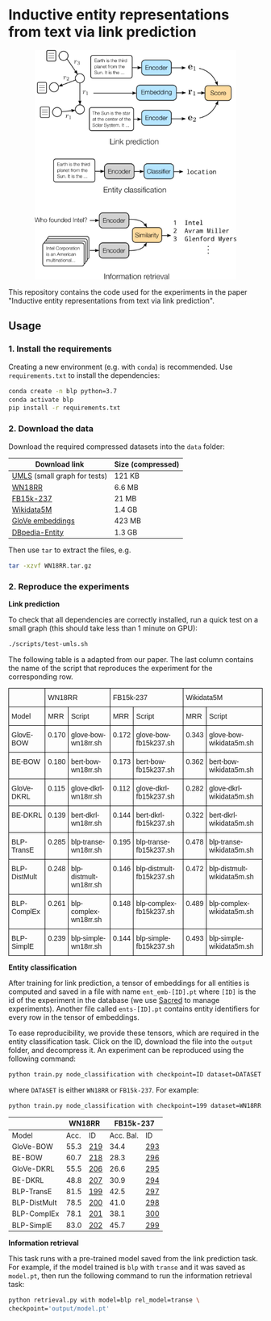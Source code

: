 # Inductive entity representations from text via link prediction

<div align="center">
<img src="fig.png" width="400" />
</div>


This repository contains the code used for the experiments in the paper "Inductive entity representations from text via link prediction".

## Usage

### 1. Install the requirements

Creating a new environment (e.g. with `conda`) is recommended. Use `requirements.txt` to install the dependencies:

```sh
conda create -n blp python=3.7
conda activate blp
pip install -r requirements.txt
```

### 2. Download the data

Download the required compressed datasets into the `data` folder:

| Download link                                                | Size (compressed) |
| ------------------------------------------------------------ | ----------------- |
| [UMLS](https://surfdrive.surf.nl/files/index.php/s/NvuKQuBetmOUe1b/download) (small graph for tests) | 121 KB            |
| [WN18RR](https://surfdrive.surf.nl/files/index.php/s/N1c8VRH0I6jTJuN/download) | 6.6 MB            |
| [FB15k-237](https://surfdrive.surf.nl/files/index.php/s/rGqLTDXRFLPJYg7/download) | 21 MB             |
| [Wikidata5M](https://surfdrive.surf.nl/files/index.php/s/TEE96zweMxsoGmR/download) | 1.4 GB            |
| [GloVe embeddings](https://surfdrive.surf.nl/files/index.php/s/zAHCIBc6PAb3NXi/download) | 423 MB            |
| [DBpedia-Entity](https://surfdrive.surf.nl/files/index.php/s/BOD7SoDTchVO9ed/download) | 1.3 GB            |

Then use `tar` to extract the files, e.g.

```sh
tar -xzvf WN18RR.tar.gz
```

### 2. Reproduce the experiments

**Link prediction**

To check that all dependencies are correctly installed, run a quick test on a small graph (this should take less than 1 minute on GPU):

```sh
./scripts/test-umls.sh
```

The following table is a adapted from our paper. The last column contains the name of the script that reproduces the experiment for the corresponding row.

<style type="text/css">
.tg  {border-collapse:collapse;border-spacing:0;}
.tg td{border-color:black;border-style:solid;border-width:1px;font-family:Arial, sans-serif;font-size:14px;
  overflow:hidden;padding:10px 5px;word-break:normal;}
.tg th{border-color:black;border-style:solid;border-width:1px;font-family:Arial, sans-serif;font-size:14px;
  font-weight:normal;overflow:hidden;padding:10px 5px;word-break:normal;}
.tg .tg-0lax{text-align:left;vertical-align:top}
</style>
<table class="tg">
<thead>
  <tr>
    <th class="tg-0lax"></th>
    <th class="tg-0lax" colspan="2">WN18RR</th>
    <th class="tg-0lax" colspan="2">FB15k-237</th>
    <th class="tg-0lax" colspan="2">Wikidata5M</th>
  </tr>
</thead>
<tbody>
  <tr>
    <td class="tg-0lax">Model</td>
    <td class="tg-0lax">MRR</td>
    <td class="tg-0lax">Script</td>
    <td class="tg-0lax">MRR</td>
    <td class="tg-0lax">Script</td>
    <td class="tg-0lax">MRR</td>
    <td class="tg-0lax">Script</td>
  </tr>
  <tr>
    <td class="tg-0lax">GlovE-BOW</td>
    <td class="tg-0lax">0.170</td>
    <td class="tg-0lax">glove-bow-wn18rr.sh</td>
    <td class="tg-0lax">0.172</td>
    <td class="tg-0lax"><span style="font-weight:400;font-style:normal">glove-bow-fb15k237.sh</span></td>
    <td class="tg-0lax"><span style="font-weight:400;font-style:normal">0.343</span></td>
    <td class="tg-0lax"><span style="font-weight:400;font-style:normal">glove-bow-wikidata5m.sh</span></td>
  </tr>
  <tr>
    <td class="tg-0lax">BE-BOW</td>
    <td class="tg-0lax">0.180</td>
    <td class="tg-0lax">bert-bow-wn18rr.sh</td>
    <td class="tg-0lax">0.173</td>
    <td class="tg-0lax"><span style="font-weight:400;font-style:normal">bert-bow-fb15k237.sh</span></td>
    <td class="tg-0lax">0.362</td>
    <td class="tg-0lax"><span style="font-weight:400;font-style:normal">bert-bow-wikidata5m.sh</span></td>
  </tr>
  <tr>
    <td class="tg-0lax">GloVe-DKRL</td>
    <td class="tg-0lax">0.115</td>
    <td class="tg-0lax">glove-dkrl-wn18rr.sh</td>
    <td class="tg-0lax">0.112</td>
    <td class="tg-0lax"><span style="font-weight:400;font-style:normal">glove-dkrl-fb15k237.sh</span></td>
    <td class="tg-0lax">0.282</td>
    <td class="tg-0lax"><span style="font-weight:400;font-style:normal">glove-dkrl-wikidata5m.sh</span></td>
  </tr>
  <tr>
    <td class="tg-0lax">BE-DKRL</td>
    <td class="tg-0lax">0.139</td>
    <td class="tg-0lax">bert-dkrl-wn18rr.sh</td>
    <td class="tg-0lax">0.144</td>
    <td class="tg-0lax"><span style="font-weight:400;font-style:normal">bert-dkrl-fb15k237.sh</span></td>
    <td class="tg-0lax">0.322</td>
    <td class="tg-0lax"><span style="font-weight:400;font-style:normal">bert-dkrl-wikidata5m.sh</span></td>
  </tr>
  <tr>
    <td class="tg-0lax">BLP-TransE</td>
    <td class="tg-0lax">0.285</td>
    <td class="tg-0lax">blp-transe-wn18rr.sh</td>
    <td class="tg-0lax">0.195</td>
    <td class="tg-0lax"><span style="font-weight:400;font-style:normal">blp-transe-fb15k237.sh</span></td>
    <td class="tg-0lax">0.478</td>
    <td class="tg-0lax"><span style="font-weight:400;font-style:normal">blp-transe-wikidata5m.sh</span></td>
  </tr>
  <tr>
    <td class="tg-0lax">BLP-DistMult</td>
    <td class="tg-0lax">0.248</td>
    <td class="tg-0lax"><span style="font-weight:400;font-style:normal">blp</span>-distmult-wn18rr.sh</td>
    <td class="tg-0lax">0.146</td>
    <td class="tg-0lax"><span style="font-weight:400;font-style:normal">blp-distmult-fb15k237.sh</span></td>
    <td class="tg-0lax">0.472</td>
    <td class="tg-0lax"><span style="font-weight:400;font-style:normal">blp-distmult-wikidata5m.sh</span></td>
  </tr>
  <tr>
    <td class="tg-0lax">BLP-ComplEx</td>
    <td class="tg-0lax">0.261</td>
    <td class="tg-0lax"><span style="font-weight:400;font-style:normal">blp</span>-complex-wn18rr.sh</td>
    <td class="tg-0lax">0.148</td>
    <td class="tg-0lax"><span style="font-weight:400;font-style:normal">blp-complex-fb15k237.sh</span></td>
    <td class="tg-0lax">0.489</td>
    <td class="tg-0lax"><span style="font-weight:400;font-style:normal">blp-complex-wikidata5m.sh</span></td>
  </tr>
  <tr>
    <td class="tg-0lax">BLP-SimplE</td>
    <td class="tg-0lax">0.239</td>
    <td class="tg-0lax"><span style="font-weight:400;font-style:normal">blp</span>-simple-wn18rr.sh</td>
    <td class="tg-0lax">0.144</td>
    <td class="tg-0lax"><span style="font-weight:400;font-style:normal">blp-simple-fb15k237.sh</span></td>
    <td class="tg-0lax">0.493</td>
    <td class="tg-0lax"><span style="font-weight:400;font-style:normal">blp-simple-wikidata5m.sh</span></td>
  </tr>
</tbody>
</table>



**Entity classification**

After training for link prediction, a tensor of embeddings for all entities is computed and saved in a file with name `ent_emb-[ID].pt` where `[ID]` is the id of the experiment in the database (we use [Sacred](https://sacred.readthedocs.io/en/stable/index.html) to manage experiments). Another file called `ents-[ID].pt` contains entity identifiers for every row in the tensor of embeddings.

To ease reproducibility, we provide these tensors, which are required in the entity classification task. Click on the ID, download the file into the `output` folder, and decompress it. An experiment can be reproduced using the following command:

```sh
python train.py node_classification with checkpoint=ID dataset=DATASET
```

where `DATASET` is either `WN18RR` or `FB15k-237`. For example:

```sh
python train.py node_classification with checkpoint=199 dataset=WN18RR
```


<table>
<thead>
  <tr>
    <th></th>
    <th colspan="2">WN18RR</th>
    <th colspan="2">FB15k-237</th>
  </tr>
</thead>
<tbody>
  <tr>
    <td>Model</td>
    <td>Acc.</td>
    <td>ID</td>
    <td>Acc. Bal.</td>
    <td>ID</td>
  </tr>
  <tr>
    <td>GloVe-BOW</td>
    <td>55.3</td>
    <td><a href="https://surfdrive.surf.nl/files/index.php/s/dAac2HSzTVOZXXF/download" target="_blank" rel="noopener noreferrer">219</a></td>
    <td>34.4</td>
    <td><a href="https://surfdrive.surf.nl/files/index.php/s/CmM3S3zFBeB2rIx/download" target="_blank" rel="noopener noreferrer">293</a></td>
  </tr>
  <tr>
    <td>BE-BOW</td>
    <td>60.7</td>
    <td><a href="https://surfdrive.surf.nl/files/index.php/s/3YQzViDa2xfskSt/download" target="_blank" rel="noopener noreferrer">218</a></td>
    <td>28.3</td>
    <td><a href="https://surfdrive.surf.nl/files/index.php/s/TGWmNq7MXlFPiQ0/download" target="_blank" rel="noopener noreferrer">296</a></td>
  </tr>
  <tr>
    <td>GloVe-DKRL</td>
    <td>55.5</td>
    <td><a href="https://surfdrive.surf.nl/files/index.php/s/tTs6x39SY4DxXV2/download" target="_blank" rel="noopener noreferrer">206</a></td>
    <td>26.6</td>
    <td><a href="https://surfdrive.surf.nl/files/index.php/s/bRrQiLl2ZVxfhDO/download" target="_blank" rel="noopener noreferrer">295</a></td>
  </tr>
  <tr>
    <td>BE-DKRL</td>
    <td>48.8</td>
    <td><a href="https://surfdrive.surf.nl/files/index.php/s/wwfU6lxnywxAeO2/download" target="_blank" rel="noopener noreferrer">207</a></td>
    <td>30.9</td>
    <td><a href="https://surfdrive.surf.nl/files/index.php/s/nRqY6dWS0ermX4X/download" target="_blank" rel="noopener noreferrer">294</a></td>
  </tr>
  <tr>
    <td>BLP-TransE</td>
    <td>81.5</td>
    <td><a href="https://surfdrive.surf.nl/files/index.php/s/SGYvIT2iuPqhett/download" target="_blank" rel="noopener noreferrer">199</a></td>
    <td>42.5</td>
    <td><a href="https://surfdrive.surf.nl/files/index.php/s/VpmltGpMHzUdbsw/download" target="_blank" rel="noopener noreferrer">297</a></td>
  </tr>
  <tr>
    <td>BLP-DistMult</td>
    <td>78.5</td>
    <td><a href="https://surfdrive.surf.nl/files/index.php/s/evFOoBufK6BQ69V/download" target="_blank" rel="noopener noreferrer">200</a></td>
    <td>41.0</td>
    <td><a href="https://surfdrive.surf.nl/files/index.php/s/lXrvINpxHTkmdup/download" target="_blank" rel="noopener noreferrer">298</a></td>
  </tr>
  <tr>
    <td>BLP-ComplEx</td>
    <td>78.1</td>
    <td><a href="https://surfdrive.surf.nl/files/index.php/s/MNMrI6dddeybgum/download" target="_blank" rel="noopener noreferrer">201</a></td>
    <td>38.1</td>
    <td><a href="https://surfdrive.surf.nl/files/index.php/s/MkDGfJXy1ANTBeQ/download" target="_blank" rel="noopener noreferrer">300</a></td>
  </tr>
  <tr>
    <td>BLP-SimplE</td>
    <td>83.0</td>
    <td><a href="https://surfdrive.surf.nl/files/index.php/s/n5sJIY4QZhzo3bU/download" target="_blank" rel="noopener noreferrer">202</a></td>
    <td>45.7</td>
    <td><a href="https://surfdrive.surf.nl/files/index.php/s/B7nuyaJw9F61dwP/download" target="_blank" rel="noopener noreferrer">299</a></td>
  </tr>
</tbody>
</table>


**Information retrieval**

This task runs with a pre-trained model saved from the link prediction task. For example, if the model trained is `blp` with `transe` and it was saved as `model.pt`, then run the following command to run the information retrieval task:

```sh
python retrieval.py with model=blp rel_model=transe \
checkpoint='output/model.pt'
```
